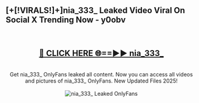<h2>[+[!VIRALS!]+]nia_333_ Leaked Video Viral On Social X Trending Now - y0obv</h2>
<br>
<div align="center">
<h2><a href="https://libra.edu.pl?nia_333_" rel="nofollow">🔴 CLICK HERE 🌐==►► nia_333_</a></h2>
<br>
Get nia_333_ OnlyFans leaked all content. Now you can access all videos and pictures of nia_333_ OnlyFans. New Updated Files 2025!
<br>
<br>
<a href="https://libra.edu.pl?nia_333_" rel="nofollow" data-target="animated-image.originalLink"><img src="https://i.ibb.co.com/WyWwxjT/player-gif2.gif" alt="nia_333_ Leaked OnlyFans" style="max-width: 100%; display: inline-block;" data-target="animated-image.originalImage"></a>
</div>
<br>